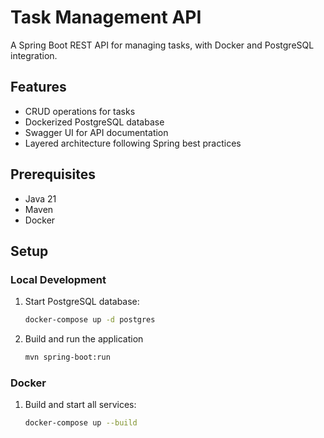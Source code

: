 # Task Management API

A Spring Boot REST API for managing tasks, with Docker and PostgreSQL integration.

## Features
- CRUD operations for tasks
- Dockerized PostgreSQL database
- Swagger UI for API documentation
- Layered architecture following Spring best practices

## Prerequisites
- Java 21
- Maven
- Docker

## Setup

### Local Development
1. Start PostgreSQL database:
   ```bash
   docker-compose up -d postgres
   ```
2. Build and run the application
   ```bash
   mvn spring-boot:run
   ```
   
### Docker
1. Build and start all services:
   ```bash
   docker-compose up --build
   ```